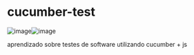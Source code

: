 # cucumber-test
![image](https://user-images.githubusercontent.com/31069486/116643716-0dd90d00-a948-11eb-9c3e-242a7f8c76e9.png)![image](https://user-images.githubusercontent.com/31069486/116643765-2812eb00-a948-11eb-99c1-e9bfaae71340.png)


aprendizado sobre testes de software utilizando cucumber + js
